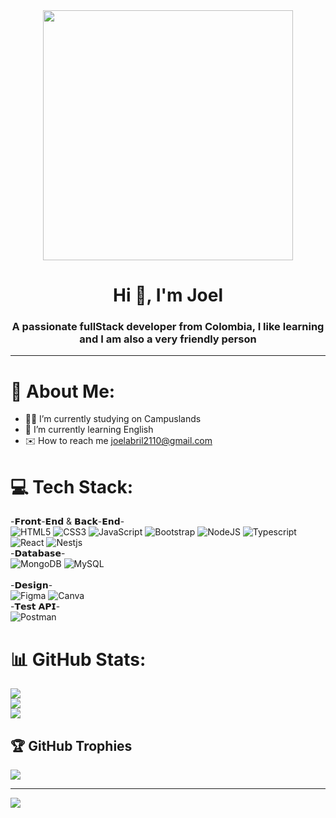 <div id="header" align="center">
  <img src="https://media.giphy.com/media/ZVik7pBtu9dNS/giphy.gif" width="400">
  <h1 align="center">Hi 👋, I'm Joel</h1>
  <h3 align="center">A passionate fullStack developer from Colombia, I like learning and I am also a very friendly person</h3>
</div>

---
# 💫 About Me:
- 🧑‍🎓 I’m currently studying on Campuslands<br>
- 🌱 I’m currently learning English<br>
- ✉️ How to reach me joelabril2110@gmail.com

# 💻 Tech Stack:
-𝗙𝗿𝗼𝗻𝘁-𝗘𝗻𝗱 & 𝗕𝗮𝗰𝗸-𝗘𝗻𝗱-<br>
![HTML5](https://img.shields.io/badge/html5-%23D83700.svg?style=for-the-badge&logo=html5&logoColor=white) 
![CSS3](https://img.shields.io/badge/css3-%23008AFF.svg?style=for-the-badge&logo=css3&logoColor=white) 
![JavaScript](https://img.shields.io/badge/javascript-%23323330.svg?style=for-the-badge&logo=javascript&logoColor=%23F7DF1E) 
![Bootstrap](https://img.shields.io/badge/bootstrap-%23563D7C.svg?style=for-the-badge&logo=bootstrap&logoColor=white) 
![NodeJS](https://img.shields.io/badge/node.js-6DA55F?style=for-the-badge&logo=node.js&logoColor=white) 
![Typescript](https://img.shields.io/badge/typescript-%2310f.svg?style=for-the-badge&logo=typescript&logoColor=white)
![React](https://img.shields.io/badge/react-%231592E2.svg?style=for-the-badge&logo=react&logoColor=white) 
![Nestjs](https://img.shields.io/badge/nestjs-%23EB2621.svg?style=for-the-badge&logo=nestjs&logoColor=white)
<br>-𝗗𝗮𝘁𝗮𝗯𝗮𝘀𝗲-<br>
![MongoDB](https://img.shields.io/badge/MongoDB-%234ea94b.svg?style=for-the-badge&logo=mongodb&logoColor=white) 
![MySQL](https://img.shields.io/badge/mysql-%2300f.svg?style=for-the-badge&logo=mysql&logoColor=white) 	
<br>-𝗗𝗲𝘀𝗶𝗴𝗻-<br>
![Figma](https://img.shields.io/badge/figma-%23F24E1E.svg?style=for-the-badge&logo=figma&logoColor=white) 
![Canva](https://img.shields.io/badge/canva-%2308f.svg?style=for-the-badge&logo=canva&logoColor=white) 
<br>-𝗧𝗲𝘀𝘁 𝗔𝗣𝗜-<br>
![Postman](https://img.shields.io/badge/postman-%23E34F26.svg?style=for-the-badge&logo=postman&logoColor=white) 
# 📊 GitHub Stats:
![](https://github-readme-stats.vercel.app/api?username=jogebro&theme=merko&hide_border=false&include_all_commits=false&count_private=false)<br/>
![](https://github-readme-streak-stats.herokuapp.com/?user=jogebro&theme=merko&hide_border=false)<br/>
![](https://github-readme-stats.vercel.app/api/top-langs/?username=jogebro&theme=merko&hide_border=false&include_all_commits=false&count_private=false&layout=compact)

## 🏆 GitHub Trophies
![](https://github-profile-trophy.vercel.app/?username=jogebro&theme=matrix&no-frame=false&no-bg=true&margin-w=4)

---
[![](https://visitcount.itsvg.in/api?id=jogebro&icon=6&color=3)](https://visitcount.itsvg.in)

<!-- Proudly created with GPRM ( https://gprm.itsvg.in ) -->
